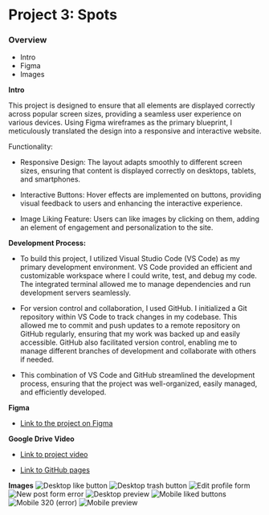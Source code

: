 # Project 3: Spots

### Overview

- Intro
- Figma
- Images

**Intro**

This project is designed to ensure that all elements are displayed correctly across popular screen sizes, providing a seamless user experience on various devices. Using Figma wireframes as the primary blueprint, I meticulously translated the design into a responsive and interactive website.

Functionality:

- Responsive Design: The layout adapts smoothly to different screen sizes, ensuring that content is displayed correctly on desktops, tablets, and smartphones.

- Interactive Buttons: Hover effects are implemented on buttons, providing visual feedback to users and enhancing the interactive experience.

- Image Liking Feature: Users can like images by clicking on them, adding an element of engagement and personalization to the site.

**Development Process:**

- To build this project, I utilized Visual Studio Code (VS Code) as my primary development environment. VS Code provided an efficient and customizable workspace where I could write, test, and debug my code. The integrated terminal allowed me to manage dependencies and run development servers seamlessly.

- For version control and collaboration, I used GitHub. I initialized a Git repository within VS Code to track changes in my codebase. This allowed me to commit and push updates to a remote repository on GitHub regularly, ensuring that my work was backed up and easily accessible. GitHub also facilitated version control, enabling me to manage different branches of development and collaborate with others if needed.

- This combination of VS Code and GitHub streamlined the development process, ensuring that the project was well-organized, easily managed, and efficiently developed.

**Figma**

- [Link to the project on Figma](https://www.figma.com/file/BBNm2bC3lj8QQMHlnqRsga/Sprint-3-Project-%E2%80%94-Spots?type=design&node-id=2%3A60&mode=design&t=afgNFybdorZO6cQo-1)

**Google Drive Video**

- [Link to project video](https://drive.google.com/file/d/1z6G4-mBpOJUtn1SVD0q2R8pQULiw8KWN/view?usp=drive_link)

- [Link to GitHub pages](https://codem0n3t.github.io/se_project_spots/)

**Images**
![Desktop like button](https://github.com/user-attachments/assets/10da57a4-45a9-46a3-835f-e4e350837ef4)
![Desktop trash button](https://github.com/user-attachments/assets/fb574418-ca1c-48ec-81f6-e9f489843c38)
![Edit profile form](https://github.com/user-attachments/assets/0cdf5626-1908-4bf6-969f-28645d7633c0)
![New post form error](https://github.com/user-attachments/assets/3000ff0e-d163-4e21-a638-85ae3c1fe621)
![Desktop preview](https://github.com/user-attachments/assets/e5510f8a-bd87-4c00-bfc8-ada8baa025b6)
![Mobile liked buttons](https://github.com/user-attachments/assets/94c05ddd-0dfb-4bf6-9e89-72755a521d52)
![Mobile 320 (error)](https://github.com/user-attachments/assets/d2f4ad34-b442-4f0d-b955-74ac495992a5)
![Mobile preview](https://github.com/user-attachments/assets/9ed3aa69-7c8d-4b71-8468-7542b0f12878)


